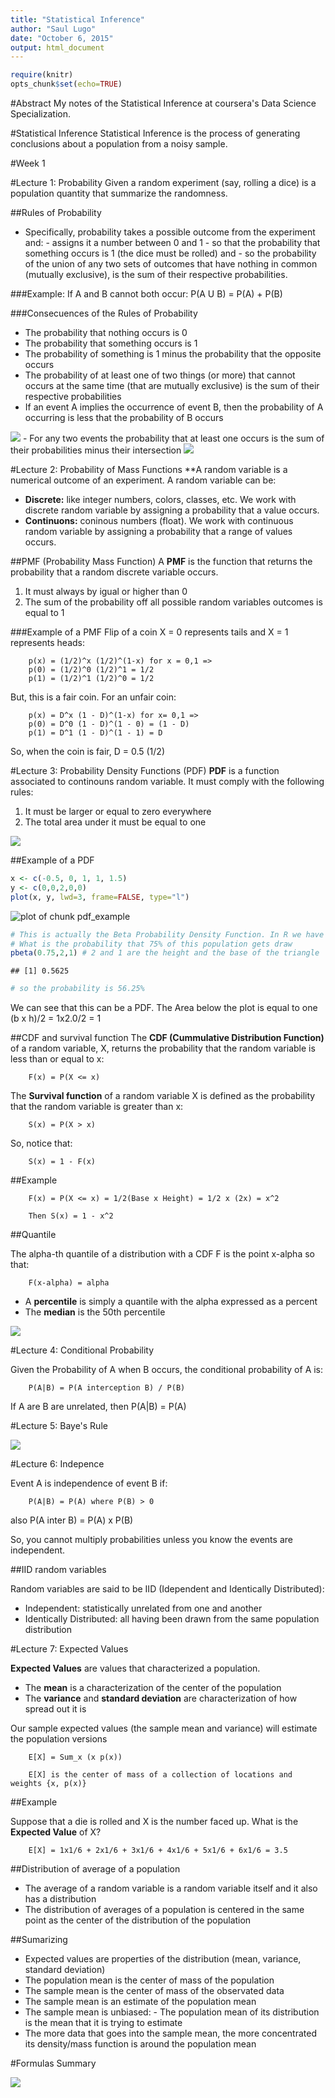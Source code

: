 ```yaml
---
title: "Statistical Inference"
author: "Saul Lugo"
date: "October 6, 2015"
output: html_document
---
```


```r
require(knitr)
opts_chunk$set(echo=TRUE)
```

#Abstract
My notes of the Statistical Inference at coursera's Data Science Specialization.

#Statistical Inference
Statistical Inference is the process of generating conclusions about a population from a noisy sample.

#Week 1

#Lecture 1: Probability
Given a random experiment (say, rolling a dice) is a population quantity that summarize the randomness.

##Rules of Probability

- Specifically, probability takes a possible outcome from the experiment and:
        - assigns it a number between 0 and 1
        - so that the probability that something occurs is 1 (the dice must be rolled) and
        - so the probability of the union of any two sets of outcomes that have nothing in common (mutually exclusive), is the sum of their respective probabilities.
        
###Example:
If A and B cannot both occur:
P(A U B) = P(A) + P(B)

###Consecuences of the Rules of Probability

- The probability that nothing occurs is 0
- The probability that something occurs is 1
- The probability of something is 1 minus the probability that the opposite occurs
- The probability of at least one of two things (or more) that cannot occurs at the same time (that are mutually exclusive) is the sum of their respective probabilities
- If an event A implies the occurrence of event B, then the probability of A occurring is less that the probability of B occurs
<img src="./img/si_001.png">
- For any two events the probability that at least one occurs is the sum of their probabilities minus their intersection
<img src="./img/si_002.png">

#Lecture 2: Probability of Mass Functions
**A random variable is a numerical outcome of an experiment.
A random variable can be:

- **Discrete:** like integer numbers, colors, classes, etc. We work with discrete random variable by assigning a probability that a value occurs.
- **Continuons:** coninous numbers (float). We work with continuous random variable by assigning a probability that a range of values occurs.

##PMF (Probability Mass Function)
A **PMF** is the function that returns the probability that a random discrete variable occurs.

1) It must always by igual or higher than 0
2) The sum of the probability off all possible random variables outcomes is equal to 1

###Example of a PMF
Flip of a coin
X = 0 represents tails and X = 1 represents heads:

        p(x) = (1/2)^x (1/2)^(1-x) for x = 0,1 =>
        p(0) = (1/2)^0 (1/2)^1 = 1/2
        p(1) = (1/2)^1 (1/2)^0 = 1/2
        
But, this is a fair coin. For an unfair coin:

        p(x) = D^x (1 - D)^(1-x) for x= 0,1 =>
        p(0) = D^0 (1 - D)^(1 - 0) = (1 - D)
        p(1) = D^1 (1 - D)^(1 - 1) = D
So, when the coin is fair, D = 0.5 (1/2)

#Lecture 3: Probability Density Functions (PDF)
**PDF** is a function associated to continouns random variable. It must comply with the following rules:

1) It must be larger or equal to zero everywhere
2) The total area under it must be equal to one

<img src="./img/si_003.png">

##Example of a PDF


```r
x <- c(-0.5, 0, 1, 1, 1.5)
y <- c(0,0,2,0,0)
plot(x, y, lwd=3, frame=FALSE, type="l")
```

![plot of chunk pdf_example](figure/pdf_example-1.png) 

```r
# This is actually the Beta Probability Density Function. In R we have the function pbeta(p, p1, p2)
# What is the probability that 75% of this population gets draw
pbeta(0.75,2,1) # 2 and 1 are the height and the base of the triangle
```

```
## [1] 0.5625
```

```r
# so the probability is 56.25%
```
We can see that this can be a PDF. The Area below the plot is equal to one (b x h)/2 = 1x2.0/2 = 1

##CDF and survival function
The **CDF (Cummulative Distribution Function)** of a random variable, X, returns the probability that the random variable is less than or equal to x:
        
        F(x) = P(X <= x)
        
The **Survival function** of a random variable X is defined as the probability that the random variable is greater than x:
        
        S(x) = P(X > x)

So, notice that:
        
        S(x) = 1 - F(x)

##Example

        F(x) = P(X <= x) = 1/2(Base x Height) = 1/2 x (2x) = x^2
        
        Then S(x) = 1 - x^2
        
##Quantile

The alpha-th quantile of a distribution with a CDF F is the point x-alpha so that:

        F(x-alpha) = alpha
        
- A **percentile** is simply a quantile with the alpha expressed as a percent
- The **median** is the 50th percentile

<img src="./img/si_004.png">

#Lecture 4: Conditional Probability

Given the Probability of A when B occurs, the conditional probability of A is:

        P(A|B) = P(A interception B) / P(B)
        
If A are B are unrelated, then P(A|B) = P(A)

#Lecture 5: Baye's Rule

<img src="./img/si_005.png">

#Lecture 6: Indepence

Event A is independence of event B if:

        P(A|B) = P(A) where P(B) > 0
        
also
        P(A inter B) = P(A) x P(B)
        
So, you cannot multiply probabilities unless you know the events are independent.

##IID random variables

Random variables are said to be IID (Idependent and Identically Distributed):

- Independent: statistically unrelated from one and another
- Identically Distributed: all having been drawn from the same population distribution

#Lecture 7: Expected Values

**Expected Values** are values that characterized a population.

- The **mean** is a characterization of the center of the population
- The **variance** and **standard deviation** are characterization of how spread out it is

Our sample expected values (the sample mean and variance) will estimate the population versions

        E[X] = Sum_x (x p(x))
        
        E[X] is the center of mass of a collection of locations and weights {x, p(x)}
        
##Example

Suppose that a die is rolled and X is the number faced up. What is the **Expected Value** of X?

        E[X] = 1x1/6 + 2x1/6 + 3x1/6 + 4x1/6 + 5x1/6 + 6x1/6 = 3.5
        
##Distribution of average of a population

- The average of a random variable is a random variable itself and it also has a distribution
- The distribution of averages of a population is centered in the same point as the center of the distribution of the population

##Sumarizing

- Expected values are properties of the distribution (mean, variance, standard deviation)
- The population mean is the center of mass of the population
- The sample mean is the center of mass of the observated data
- The sample mean is an estimate of the population mean
- The sample mean is unbiased:
        - The population mean of its distribution is the mean that it is trying to estimate
- The more data that goes into the sample mean, the more concentrated its density/mass function is around the population mean

#Formulas Summary

<img src="./img/si_006.png">

